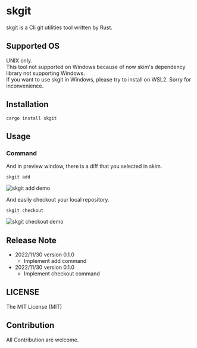 
# skgit

skgit is a Cli git utilities tool written by Rust.

## Supported OS

UNIX only.  
This tool not supported on Windows because of now skim's dependency library  not supporting Windows.  
If you want to use skgit in Windows, please try to install on WSL2.
Sorry for inconvenience.  


## Installation

```
cargo install skgit
```

## Usage

### Command

<!-- You can git add by interactive search by skim. -->
And in preview window, there is a diff that you selected in skim.
```
skgit add
```
![skgit add demo](https://user-images.githubusercontent.com/54967427/206841812-9216f9b8-efc5-4bda-8d75-01f26148e600.gif)



And easily checkout your local repository.
```
skgit checkout
```
![skgit checkout demo](https://user-images.githubusercontent.com/54967427/206456666-51a868be-8e73-49ea-a785-415563e5f4ac.gif)


## Release Note

- 2022/11/30 version 0.1.0
  - Implement add command
- 2022/11/30 version 0.1.0
  - Implement checkout command


## LICENSE

The MIT License (MIT)

## Contribution

All Contribution are welcome.
